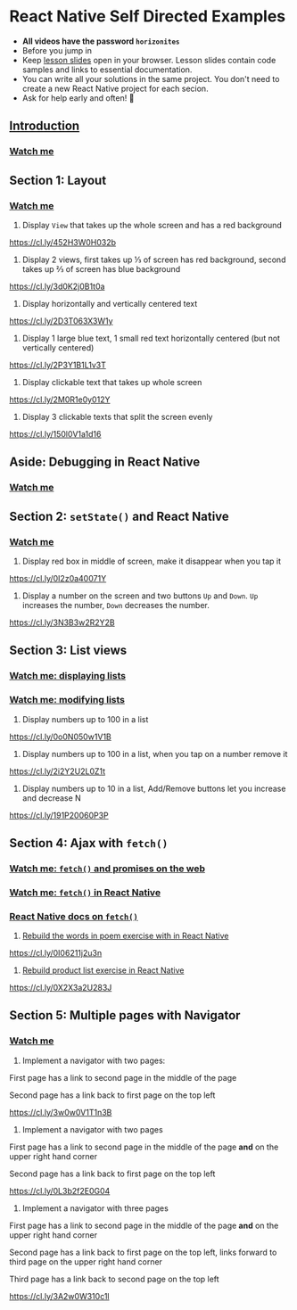 # React Native Self Directed Examples

- **All videos have the password `horizonites`**
- Before you jump in
- Keep [lesson slides](http://lessons.horizonsbootcamp.com/week07/day1.html)
  open in your browser. Lesson slides contain code samples and links to
  essential documentation.
- You can write all your solutions in the same project. You don't need to
  create a new React Native project for each secion.
- Ask for help early and often! 🙋

## [Introduction](https://vimeo.com/205854019)

### [Watch me](https://vimeo.com/205854019)

## Section 1: Layout

### [Watch me](https://vimeo.com/205842234)

1. Display `View` that takes up the whole screen and has a red background

  https://cl.ly/452H3W0H032b

1. Display 2 views, first takes up ⅓ of screen has red background, second takes up ⅔ of screen has blue background

  https://cl.ly/3d0K2j0B1t0a

1. Display horizontally and vertically centered text

  https://cl.ly/2D3T063X3W1y

1. Display 1 large blue text, 1 small red text horizontally centered (but not vertically centered)

  https://cl.ly/2P3Y1B1L1v3T

1. Display clickable text that takes up whole screen

  https://cl.ly/2M0R1e0y012Y

1. Display 3 clickable texts that split the screen evenly

  https://cl.ly/150l0V1a1d16

## Aside: Debugging in React Native

### [Watch me](https://vimeo.com/205859522)

## Section 2: `setState()` and React Native

### [Watch me](https://vimeo.com/205842625)

1. Display red box in middle of screen, make it disappear when you tap it

  https://cl.ly/0I2z0a40071Y

1. Display a number on the screen and two buttons `Up` and `Down`. `Up`
  increases the number, `Down` decreases the number.

  https://cl.ly/3N3B3w2R2Y2B

## Section 3: List views

### [Watch me: displaying lists](https://vimeo.com/205845997)
### [Watch me: modifying lists](https://vimeo.com/205846348)

1. Display numbers up to 100 in a list

  https://cl.ly/0o0N050w1V1B

1. Display numbers up to 100 in a list, when you tap on a number remove it

  https://cl.ly/2i2Y2U2L0Z1t

1. Display numbers up to 10 in a list, Add/Remove buttons let you increase and decrease N

  https://cl.ly/191P20060P3P


## Section 4: Ajax with `fetch()`

### [Watch me: `fetch()` and promises on the web](https://vimeo.com/205846552)
### [Watch me: `fetch()` in React Native](https://vimeo.com/205846830)
### [React Native docs on `fetch()`](https://facebook.github.io/react-native/docs/network.html)

1. [Rebuild the words in poem exercise with in React Native](http://codepen.io/moose-horizons/pen/Ndayjm)

  https://cl.ly/0I06211j2u3n

1. [Rebuild product list exercise in React Native](http://codepen.io/moose-horizons/pen/wJaqKK?editors=1010)

  https://cl.ly/0X2X3a2U283J

## Section 5: Multiple pages with Navigator

### [Watch me](https://vimeo.com/205850145)

1. Implement a navigator with two pages:

  First page has a link to second page in the middle of the page

  Second page has a link back to first page on the top left

  https://cl.ly/3w0w0V1T1n3B

1. Implement a navigator with two pages

  First page has a link to second page in the middle of the page **and**
  on the upper right hand corner

  Second page has a link back to first page on the top left

  https://cl.ly/0L3b2f2E0G04

1. Implement a navigator with three pages

  First page has a link to second page in the middle of the page **and**
  on the upper right hand corner

  Second page has a link back to first page on the top left, links forward
  to third page on the upper right hand corner

  Third page has a link back to second page on the top left

  https://cl.ly/3A2w0W310c1l
